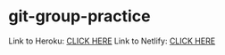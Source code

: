 # git-group-practice

Link to Heroku: <a href="https://lukewarmblogs.herokuapp.com/api/posts" target="_blank">CLICK HERE</a>
Link to Netlify: <a href="https://nifty-mestorf-54b594.netlify.app/" target="_blank">CLICK HERE</a>
